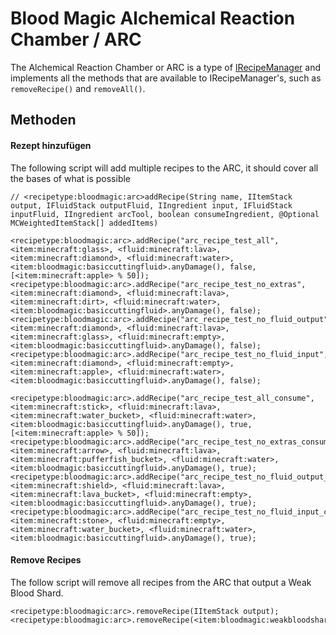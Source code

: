 # Blood Magic Alchemical Reaction Chamber / ARC

The Alchemical Reaction Chamber or ARC is a type of [IRecipeManager](/vanilla/api/managers/IRecipeManager) and implements all the methods that are available to IRecipeManager's, such as `removeRecipe()` and `removeAll()`.

## Methoden

#### Rezept hinzufügen

The following script will add multiple recipes to the ARC, it should cover all the bases of what is possible

```zenscript
// <recipetype:bloodmagic:arc>addRecipe(String name, IItemStack output, IFluidStack outputFluid, IIngredient input, IFluidStack inputFluid, IIngredient arcTool, boolean consumeIngredient, @Optional MCWeightedItemStack[] addedItems)

<recipetype:bloodmagic:arc>.addRecipe("arc_recipe_test_all", <item:minecraft:glass>, <fluid:minecraft:lava>, <item:minecraft:diamond>, <fluid:minecraft:water>, <item:bloodmagic:basiccuttingfluid>.anyDamage(), false, [<item:minecraft:apple> % 50]);
<recipetype:bloodmagic:arc>.addRecipe("arc_recipe_test_no_extras", <item:minecraft:diamond>, <fluid:minecraft:lava>, <item:minecraft:dirt>, <fluid:minecraft:water>, <item:bloodmagic:basiccuttingfluid>.anyDamage(), false);
<recipetype:bloodmagic:arc>.addRecipe("arc_recipe_test_no_fluid_output", <item:minecraft:diamond>, <fluid:minecraft:lava>, <item:minecraft:glass>, <fluid:minecraft:empty>, <item:bloodmagic:basiccuttingfluid>.anyDamage(), false);
<recipetype:bloodmagic:arc>.addRecipe("arc_recipe_test_no_fluid_input", <item:minecraft:diamond>, <fluid:minecraft:empty>, <item:minecraft:apple>, <fluid:minecraft:water>, <item:bloodmagic:basiccuttingfluid>.anyDamage(), false);

<recipetype:bloodmagic:arc>.addRecipe("arc_recipe_test_all_consume", <item:minecraft:stick>, <fluid:minecraft:lava>, <item:minecraft:water_bucket>, <fluid:minecraft:water>, <item:bloodmagic:basiccuttingfluid>.anyDamage(), true, [<item:minecraft:apple> % 50]);
<recipetype:bloodmagic:arc>.addRecipe("arc_recipe_test_no_extras_consume", <item:minecraft:arrow>, <fluid:minecraft:lava>,<item:minecraft:pufferfish_bucket>, <fluid:minecraft:water>, <item:bloodmagic:basiccuttingfluid>.anyDamage(), true);
<recipetype:bloodmagic:arc>.addRecipe("arc_recipe_test_no_fluid_output_consume", <item:minecraft:shield>, <fluid:minecraft:lava>, <item:minecraft:lava_bucket>, <fluid:minecraft:empty>, <item:bloodmagic:basiccuttingfluid>.anyDamage(), true);
<recipetype:bloodmagic:arc>.addRecipe("arc_recipe_test_no_fluid_input_consume", <item:minecraft:stone>, <fluid:minecraft:empty>, <item:minecraft:water_bucket>, <fluid:minecraft:water>, <item:bloodmagic:basiccuttingfluid>.anyDamage(), true);
```

#### Remove Recipes

The follow script will remove all recipes from the ARC that output a Weak Blood Shard.

```zenscript
<recipetype:bloodmagic:arc>.removeRecipe(IItemStack output);
<recipetype:bloodmagic:arc>.removeRecipe(<item:bloodmagic:weakbloodshard>);
```